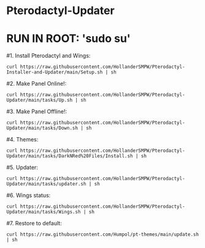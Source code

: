 # Pterodactyl-Updater

# RUN IN ROOT: 'sudo su'

#1. Install Pterodactyl and Wings:

```
curl https://raw.githubusercontent.com/HollanderSMPW/Pterodactyl-Installer-and-Updater/main/Setup.sh | sh
```

#2. Make Panel Online!:

```
curl https://raw.githubusercontent.com/HollanderSMPW/Pterodactyl-Updater/main/tasks/Up.sh | sh
```

#3. Make Panel Offline!:

```
curl https://raw.githubusercontent.com/HollanderSMPW/Pterodactyl-Updater/main/tasks/Down.sh | sh
```

#4. Themes:

```
curl https://raw.githubusercontent.com/HollanderSMPW/Pterodactyl-Updater/main/tasks/DarkNRed%20Files/Install.sh | sh
```

#5. Updater:

```
curl https://raw.githubusercontent.com/HollanderSMPW/Pterodactyl-Updater/main/tasks/updater.sh | sh
```

#6. Wings status:

```
curl https://raw.githubusercontent.com/HollanderSMPW/Pterodactyl-Updater/main/tasks/Wings.sh | sh
```

#7. Restore to default:
```
curl https://raw.githubusercontent.com/Humpol/pt-themes/main/update.sh | sh
```

